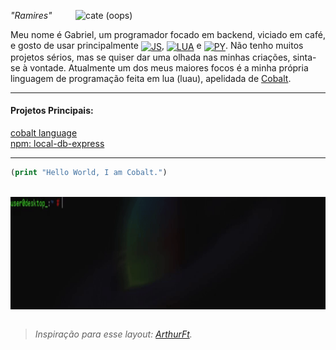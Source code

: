 <a href="https://github.com/RamiresOliv"> <img src="https://avatars.githubusercontent.com/u/69019082?v=4" alt="cate (oops)" min-width="400px" max-width="400px" width="400px" align="right"> </a>
<i>"Ramires"</i><br>
<p align="left">Meu nome é Gabriel, um programador focado em backend, viciado em café, e gosto de usar principalmente <a href="https://developer.mozilla.org/docs/conflicting/Web/JavaScript"><img src="https://github.com/user-attachments/assets/a8bac995-cf21-4eec-83c3-7b157baf134b" alt="JS" height="20px" width="20px" align="center"></a>, <a href="https://www.lua.org/"><img src="https://github.com/user-attachments/assets/ed6901bd-1b8b-4c71-ab0e-2f45e17cc126" alt="LUA" height="20" width="20px" align="center"></a> e <a href="https://www.python.org/"><img src="https://github.com/user-attachments/assets/604147c0-4315-4e23-9e52-6115af7f76b2" alt="PY" height="20px" width="20px" align="center"></a>. Não tenho muitos projetos sérios, mas se quiser dar uma olhada nas minhas criações, sinta-se à vontade.
Atualmente um dos meus maiores focos é a minha própria linguagem de programação feita em lua (luau), apelidada de <a href="https://ramiresoliv.github.io/Cobalt">Cobalt</a>.
</p>

---

<font align="left">
<h4>Projetos Principais:</h4>
<a href="https://github.com/RamiresOliv/cobalt">cobalt language</a>
<br>
<a href="https://github.com/RamiresOliv/local_db_express">npm: local-db-express</a>
<br>
</font>

---

```clojure
(print "Hello World, I am Cobalt.")
```

<br>
<a href="https://ramiresoliv.github.io/Cobalt"> <img src="gif_footer.gif" alt="insane background (oops)" height="180px" width="1100px" align="center"> </a>
<br><br>

> <i>Inspiração para esse layout: <a href="https://github.com/ArthurFt">ArthurFt</a>.</i>
